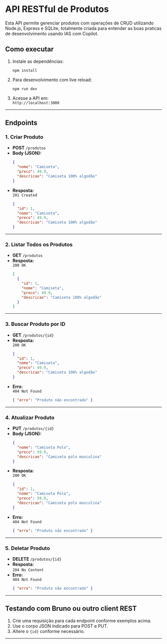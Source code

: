 # API RESTful de Produtos

Esta API permite gerenciar produtos com operações de CRUD utilizando Node.js, Express e SQLite, totalmente criada para entender as boas praticas de desenvolvimento usando IAS com Copilot.

## Como executar

1. Instale as dependências:
   ```
   npm install
   ```

2. Para desenvolvimento com live reload:
   ```
   npm run dev
   ```

3. Acesse a API em:  
   `http://localhost:3000`

---

## Endpoints

### 1. Criar Produto

- **POST** `/produtos`
- **Body (JSON):**
  ```json
  {
    "nome": "Camiseta",
    "preco": 49.9,
    "descricao": "Camiseta 100% algodão"
  }
  ```
- **Resposta:**  
  `201 Created`  
  ```json
  {
    "id": 1,
    "nome": "Camiseta",
    "preco": 49.9,
    "descricao": "Camiseta 100% algodão"
  }
  ```

---

### 2. Listar Todos os Produtos

- **GET** `/produtos`
- **Resposta:**  
  `200 OK`  
  ```json
  [
    {
      "id": 1,
      "nome": "Camiseta",
      "preco": 49.9,
      "descricao": "Camiseta 100% algodão"
    }
  ]
  ```

---

### 3. Buscar Produto por ID

- **GET** `/produtos/{id}`
- **Resposta:**  
  `200 OK`  
  ```json
  {
    "id": 1,
    "nome": "Camiseta",
    "preco": 49.9,
    "descricao": "Camiseta 100% algodão"
  }
  ```
- **Erro:**  
  `404 Not Found`  
  ```json
  { "erro": "Produto não encontrado" }
  ```

---

### 4. Atualizar Produto

- **PUT** `/produtos/{id}`
- **Body (JSON):**
  ```json
  {
    "nome": "Camiseta Polo",
    "preco": 59.9,
    "descricao": "Camiseta polo masculina"
  }
  ```
- **Resposta:**  
  `200 OK`  
  ```json
  {
    "id": 1,
    "nome": "Camiseta Polo",
    "preco": 59.9,
    "descricao": "Camiseta polo masculina"
  }
  ```
- **Erro:**  
  `404 Not Found`  
  ```json
  { "erro": "Produto não encontrado" }
  ```

---

### 5. Deletar Produto

- **DELETE** `/produtos/{id}`
- **Resposta:**  
  `204 No Content`
- **Erro:**  
  `404 Not Found`  
  ```json
  { "erro": "Produto não encontrado" }
  ```

---

## Testando com Bruno ou outro client REST

1. Crie uma requisição para cada endpoint conforme exemplos acima.
2. Use o corpo JSON indicado para POST e PUT.
3. Altere o `{id}` conforme necessário.

---